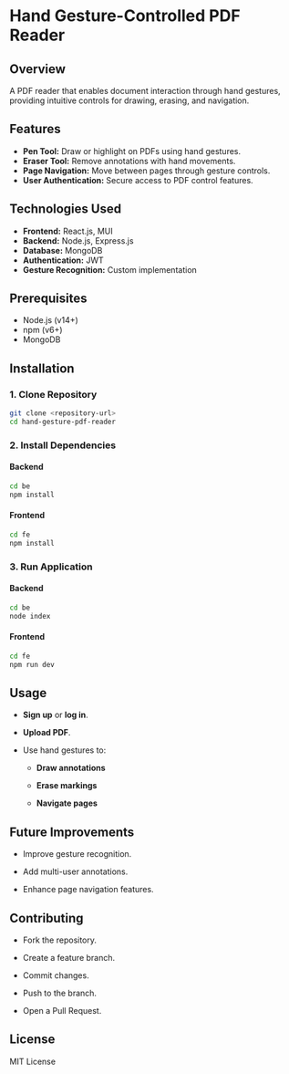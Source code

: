 
# Hand Gesture-Controlled PDF Reader

## Overview
A PDF reader that enables document interaction through hand gestures, providing intuitive controls for drawing, erasing, and navigation.

## Features
- **Pen Tool:** Draw or highlight on PDFs using hand gestures.
- **Eraser Tool:** Remove annotations with hand movements.
- **Page Navigation:** Move between pages through gesture controls.
- **User Authentication:** Secure access to PDF control features.

## Technologies Used
- **Frontend:** React.js, MUI
- **Backend:** Node.js, Express.js
- **Database:** MongoDB
- **Authentication:** JWT
- **Gesture Recognition:** Custom implementation

## Prerequisites
- Node.js (v14+)
- npm (v6+)
- MongoDB

## Installation

### 1. Clone Repository
```bash
git clone <repository-url>
cd hand-gesture-pdf-reader
```
### 2. Install Dependencies

#### Backend
```bash
cd be
npm install
```

#### Frontend
```bash
cd fe
npm install
```

### 3. Run Application

#### Backend
```bash
cd be
node index
```

#### Frontend
```bash
cd fe
npm run dev
```

## Usage

- **Sign up** or **log in**.
   
- **Upload PDF**.
   
- Use hand gestures to:
   
   - **Draw annotations**
   
   - **Erase markings**
   
   - **Navigate pages**

## Future Improvements

- Improve gesture recognition.
   
- Add multi-user annotations.
   
- Enhance page navigation features.

## Contributing

- Fork the repository.
   
- Create a feature branch.
   
- Commit changes.
   
- Push to the branch.
   
- Open a Pull Request.

## License

MIT License
